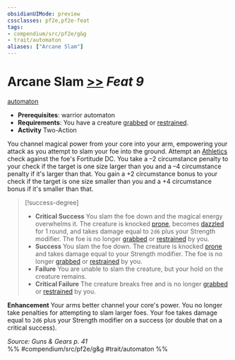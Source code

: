 ```yaml
---
obsidianUIMode: preview
cssclasses: pf2e,pf2e-feat
tags:
- compendium/src/pf2e/g&g
- trait/automaton
aliases: ["Arcane Slam"]
---
```

# Arcane Slam  [>>](rules/core-rulebook/chapter-9-playing-the-game.md#Actions "Two-Action") *Feat 9*  
[automaton](rules/traits/automaton-g-g.md "Automaton Ancestry & Heritage Trait")  

- **Prerequisites**: warrior automaton
- **Requirements**: You have a creature [grabbed](rules/conditions.md#Grabbed) or [restrained](rules/conditions.md#Restrained).
- **Activity** Two-Action

You channel magical power from your core into your arm, empowering your attack as you attempt to slam your foe into the ground. Attempt an [Athletics](compendium/skills.md#Athletics) check against the foe's Fortitude DC. You take a –2 circumstance penalty to your check if the target is one size larger than you and a –4 circumstance penalty if it's larger than that. You gain a +2 circumstance bonus to your check if the target is one size smaller than you and a +4 circumstance bonus if it's smaller than that.

> [!success-degree] 
> - **Critical Success** You slam the foe down and the magical energy overwhelms it. The creature is knocked [prone](rules/conditions.md#Prone), becomes [dazzled](rules/conditions.md#Dazzled) for 1 round, and takes damage equal to `2d6` plus your Strength modifier. The foe is no longer [grabbed](rules/conditions.md#Grabbed) or [restrained](rules/conditions.md#Restrained) by you.
> - **Success** You slam the foe down. The creature is knocked [prone](rules/conditions.md#Prone) and takes damage equal to your Strength modifier. The foe is no longer [grabbed](rules/conditions.md#Grabbed) or [restrained](rules/conditions.md#Restrained) by you.
> - **Failure** You are unable to slam the creature, but your hold on the creature remains.
> - **Critical Failure** The creature breaks free and is no longer [grabbed](rules/conditions.md#Grabbed) or [restrained](rules/conditions.md#Restrained) by you.

**Enhancement** Your arms better channel your core's power. You no longer take penalties for attempting to slam larger foes. Your foe takes damage equal to `2d6` plus your Strength modifier on a success (or double that on a critical success).

*Source: Guns & Gears p. 41*  
%% #compendium/src/pf2e/g&g #trait/automaton %%
